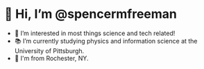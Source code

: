 # 👋 Hi, I’m @spencermfreeman

- 👀 I’m interested in most things science and tech related!
- 📚 I’m currently studying physics and information science at the University of Pittsburgh. 
- 📍 I'm from Rochester, NY. 
  
<!---
spencermfreeman/spencermfreeman is a ✨ special ✨ repository because its `README.md` (this file) appears on your GitHub profile.
You can click the Preview link to take a look at your changes.
--->

